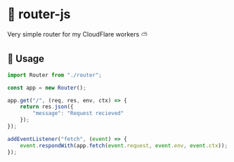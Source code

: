 # 👒 router-js
Very simple router for my CloudFlare workers ⛅

## 🎄 Usage
```js
import Router from "./router";

const app = new Router();

app.get("/", (req, res, env, ctx) => {
    return res.json({
        "message": "Request recieved"
    });
});

addEventListener("fetch", (event) => {
    event.respondWith(app.fetch(event.request, event.env, event.ctx));
});
```
